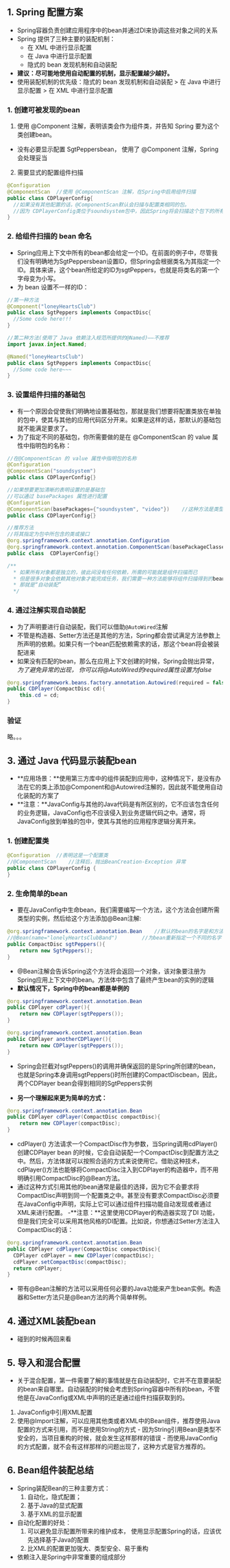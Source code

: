 ## 1. Spring 配置方案
- Spring容器负责创建应用程序中的bean并通过DI来协调这些对象之间的关系
- Spring 提供了三种主要的装配机制：
  - 在 XML 中进行显示配置
  - 在 Java 中进行显示配置
  - 隐式的 bean 发现机制和自动装配
- **建议：尽可能地使用自动配置的机制，显示配置越少越好。**
- 使用装配机制的优先级：隐式的 bean 发现机制和自动装配 > 在 Java 中进行显示配置 > 在 XML 中进行显示配置

### 1. 创建可被发现的bean
1. 使用 @Component 注解，表明该类会作为组件类，并告知 Spring 要为这个类创建bean。
  - 没有必要显示配置 SgtPeppersbean， 使用了 @Component 注解，Spring 会处理妥当
2. 需要显式的配置组件扫描
```java
@Configuration
@ComponentScan  //使用 @ComponentScan 注解，在Spring中启用组件扫描
public class CDPlayerConfig{
  //如果没有其他配置的话，@ComponentScan默认会扫描与配置类相同的包。
  //因为 CDPlayerConfig类位于soundsystem包中，因此Spring将会扫描这个包下的所有子包，查找带有@Component注解的类。这样的话，就能够发现CompactDisc，并且会在Spring中自动为其创建一个bean。
}
```

### 2. 给组件扫描的 bean 命名
- Spring应用上下文中所有的bean都会给定一个ID。在前面的例子中，尽管我们没有明确地为SgtPeppersbean设置ID，但Spring会根据类名为其指定一个ID。具体来讲，这个bean所给定的ID为sgtPeppers，也就是将类名的第一个字母变为小写。
- 为 bean 设置不一样的ID：
```java
//第一种方法
@Component("loneyHeartsClub")
public class SgtPeppers implements CompactDisc{
  //Some code here!!!
}

//第二种方法(使用了 Java 依赖注入规范所提供的@Named)——不推荐
import javax.inject.Named;

@Named("loneyHeartsClub")
public class SgtPeppers implements CompactDisc{
  //Some code here~~~
}
```

### 3. 设置组件扫描的基础包
- 有一个原因会促使我们明确地设置基础包，那就是我们想要将配置类放在单独的包中，使其与其他的应用代码区分开来。如果是这样的话，那默认的基础包就不能满足要求了。
- 为了指定不同的基础包，你所需要做的是在 @ComponentScan 的 value 属性中指明包的名称：
```java
//在@ComponentScan 的 value 属性中指明包的名称
@Configuration
@ComponentScan("soundsystem")
public class CDPlayerConfig{}

//如果想要更加清晰的表明设置的是基础包
//可以通过 basePackages 属性进行配置
@Configuration
@ComponentScan(basePackages={"soundsystem", "video"})    //这种方法是类型不安全的，当重构代码时，那指定的基础包可能就会出现错误
public class CDPlayerConfig{}

//推荐方法
//将其指定为包中所包含的类或接口
@org.springframework.context.annotation.Configuration
@org.springframework.context.annotation.ComponentScan(basePackageClasses = {CDplayer.class, DVDPlayer.class})
public class  CDPlayerConfig{}

/**
  * 如果所有对象都是独立的，彼此间没有任何依赖，所需的可能就是组件扫描而已
  * 但是很多对象会依赖其他对象才能完成任务，我们需要一种方法能够将组件扫描得到的bean和它们的依赖装配在一起。
  * 那就是“自动装配”
  */

```

### 4. 通过注解实现自动装配
- 为了声明要进行自动装配，我们可以借助`@AutoWired`注解
- 不管是构造器、Setter方法还是其他的方法，Spring都会尝试满足方法参数上所声明的依赖。如果只有一个bean匹配依赖需求的话，那这个bean将会被装配进来
- 如果没有匹配的bean，那么在应用上下文创建的时候，Spring会抛出异常，*为了避免异常的出现， 你可以将@AutoWired的required属性设置为false*
```java
@org.springframework.beans.factory.annotation.Autowired(required = false)
public CDPlayer(CompactDisc cd){
    this.cd = cd;
}
```


### 验证
略。。。


## 3. 通过 Java 代码显示装配bean
- **应用场景：**使用第三方库中的组件装配到应用中，这种情况下，是没有办法在它的类上添加@Component和@Autowired注解的，因此就不能使用自动化装配的方案了
- **注意：**JavaConfig与其他的Java代码是有所区别的，它不应该包含任何的业务逻辑，JavaConfig也不应该侵入到业务逻辑代码之中。通常，将JavaConfig放到单独的包中，使其与其他的应用程序逻辑分离开来。

### 1. 创建配置类
```java
@Configuration  //表明这是一个配置类
//@ComponentScan    //注释后，抛出BeanCreation-Exception 异常
public class CDPlayerConfig {
}

```

### 2. 生命简单的bean
- 要在JavaConfig中生命bean，我们需要编写一个方法，这个方法会创建所需类型的实例，然后给这个方法添加@Bean注解:
```java
@org.springframework.context.annotation.Bean    //默认的bean的名字是和方法名一样的，这里默认的是sgtPeppers
//@Bean(name="lonelyHeartsClubBand")        //为bean重新指定一个不同的名字
public CompactDisc sgtPeppers(){
    return new SgtPeppers();
}
```
- @Bean注解会告诉Spring这个方法将会返回一个对象，该对象要注册为Spring应用上下文中的bean。方法体中包含了最终产生bean的实例的逻辑
- **默认情况下，Spring中的bean都是单例的**
```java
@org.springframework.context.annotation.Bean
public CDPlayer cdPlayer(){
    return new CDPlayer(sgtPeppers());
}

@org.springframework.context.annotation.Bean
public CDPlayer anotherCDPlayer(){
    return new CDPlayer(sgtPeppers());
}
```
  - Spring会拦截对sgtPeppers()的调用并确保返回的是Spring所创建的bean，也就是Spring本身调用sgtPeppers()时所创建的CompactDiscbean，因此，两个CDPlayer bean会得到相同的SgtPeppers实例

- **另一个理解起来更为简单的方式：**
```java
@org.springframework.context.annotation.Bean
public CDPlayer cdPlayer(CompactDisc compactDisc){
    return new CDPlayer(compactDisc);
}
```
  - cdPlayer() 方法请求一个CompactDisc作为参数，当Spring调用cdPlayer()创建CDPlayer bean 的时候，它会自动装配一个CompactDisc到配置方法之中。然后，方法体就可以按照合适的方式来说使用它。借助这种技术，cdPlayer()方法也能够将CompactDisc注入到CDPlayer的构造器中，而不用明确引用CompactDisc的@Bean方法。
  - 通过这种方式引用其他的bean通常是最佳的选择，因为它不会要求将CompactDisc声明到同一个配置类之中。甚至没有要求CompactDisc必须要在JavaConfig中声明，实际上它可以通过组件扫描功能自动发现或者通过XML来进行配置。
  -**注意：**这里使用CDPlayer的构造器实现了DI 功能，但是我们完全可以采用其他风格的DI配置。比如说，你想通过Setter方法注入CompactDisc的话：
  ```java
  @org.springframework.context.annotation.Bean
  public CDPlayer cdPlayer(CompactDisc compactDisc){
    CDPlayer cdPlayer = new CDPlayer(compactDisc);
    cdPlayer.setCompactDisc(compactDisc);
    return cdPlayer;
  }
  ```
  - 带有@Bean注解的方法可以采用任何必要的Java功能来产生bean实例。构造器和Setter方法只是@Bean方法的两个简单样例。
  
## 4. 通过XML装配bean
- 碰到的时候再回来看


## 5. 导入和混合配置
- 关于混合配置，第一件需要了解的事情就是在自动装配时，它并不在意要装配的bean来自哪里。自动装配的时候会考虑到Spring容器中所有的bean，不管他是在JavaConfig或XML中声明的还是通过组件扫描获取到的。
1. JavaConfig中引用XML配置
  1. 使用@Import注解，可以应用其他类或者XML中的Bean组件，推荐使用Java配置的方式来引用，而不是使用String的方式
    - 因为String引用Bean是类型不安全的，当项目重构的时候，就会发生这样那样的错误
    - 而使用JavaConfig的方式配置，就不会有这样那样的问题出现了，这种方式是官方推荐的。
    
## 6. Bean组件装配总结
- Spring装配Bean的三种主要方式：
  1. 自动化，隐式配置；
  2. 基于Java的显式配置
  3. 基于XML的显示配置
- 自动化配置的好处：
  1. 可以避免显示配置所带来的维护成本， 使用显示配置Spring的话，应该优先选择基于Java的配置
  2. 比XML的配置更加强大、类型安全、易于重构
- 依赖注入是Spring中非常重要的组成部分






